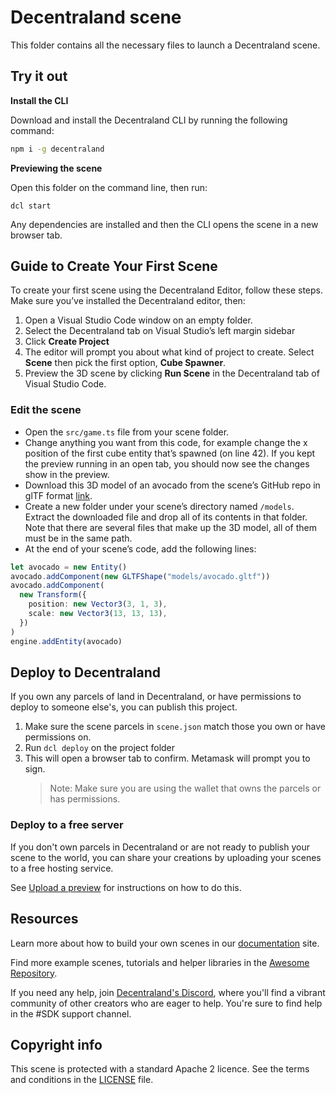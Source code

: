 # Decentraland scene

This folder contains all the necessary files to launch a Decentraland scene.

## Try it out

**Install the CLI**

Download and install the Decentraland CLI by running the following command:

```bash
npm i -g decentraland
```

**Previewing the scene**

Open this folder on the command line, then run:

```
dcl start
```

Any dependencies are installed and then the CLI opens the scene in a new browser tab.

## Guide to Create Your First Scene

To create your first scene using the Decentraland Editor, follow these steps. Make sure you’ve installed the Decentraland editor, then:

1. Open a Visual Studio Code window on an empty folder.
2. Select the Decentraland tab on Visual Studio’s left margin sidebar
3. Click __Create Project__
4. The editor will prompt you about what kind of project to create. Select __Scene__ then pick the first option, __Cube Spawner__.
5. Preview the 3D scene by clicking __Run Scene__ in the Decentraland tab of Visual Studio Code.

### Edit the scene

- Open the `src/game.ts` file from your scene folder.
- Change anything you want from this code, for example change the x position of the first cube entity that’s spawned (on line 42). If you kept the preview running in an open tab, you should now see the changes show in the preview.
- Download this 3D model of an avocado from the scene’s GitHub repo in glTF format [link](https://github.com/decentraland-scenes/avocado/raw/main/Avocado.zip).
- Create a new folder under your scene’s directory named `/models`. Extract the downloaded file and drop all of its contents in that folder. Note that there are several files that make up the 3D model, all of them must be in the same path.
- At the end of your scene’s code, add the following lines:

```ts
let avocado = new Entity()
avocado.addComponent(new GLTFShape("models/avocado.gltf"))
avocado.addComponent(
  new Transform({
    position: new Vector3(3, 1, 3),
    scale: new Vector3(13, 13, 13),
  })
)
engine.addEntity(avocado)
```

## Deploy to Decentraland

If you own any parcels of land in Decentraland, or have permissions to deploy to someone else's, you can publish this project.

1. Make sure the scene parcels in `scene.json` match those you own or have permissions on.
2. Run `dcl deploy` on the project folder
3. This will open a browser tab to confirm. Metamask will prompt you to sign.
   > Note: Make sure you are using the wallet that owns the parcels or has permissions.

### Deploy to a free server

If you don't own parcels in Decentraland or are not ready to publish your scene to the world, you can share your creations by uploading your scenes to a free hosting service.

See [Upload a preview](https://docs.decentraland.org/development-guide/deploy-to-now/) for instructions on how to do this.

## Resources

Learn more about how to build your own scenes in our [documentation](https://docs.decentraland.org/) site.

Find more example scenes, tutorials and helper libraries in the [Awesome Repository](https://github.com/decentraland-scenes/Awesome-Repository).

If you need any help, join [Decentraland's Discord](https://dcl.gg/discord), where you'll find a vibrant community of other creators who are eager to help. You're sure to find help in the #SDK support channel.

## Copyright info

This scene is protected with a standard Apache 2 licence. See the terms and conditions in the [LICENSE](/LICENSE) file.